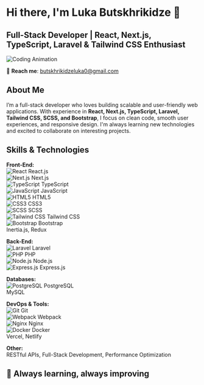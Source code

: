 # Hi there, I'm Luka Butskhrikidze 👋

## Full-Stack Developer | React, Next.js, TypeScript, Laravel & Tailwind CSS Enthusiast

![Coding Animation](https://media0.giphy.com/media/v1.Y2lkPTc5MGI3NjExeDdvMnplejVnd29tZGQ0dzRyeTBza2h5aTluOXYwdHBqNDh0Zm40bCZlcD12MV9pbnRlcm5hbF9naWZfYnlfaWQmY3Q9Zw/CuuSHzuc0O166MRfjt/giphy.gif)

📩 **Reach me**: [butskhrikidzeluka0@gmail.com](mailto:butskhrikidzeluka0@gmail.com)

## About Me
I’m a full-stack developer who loves building scalable and user-friendly web applications. With experience in **React, Next.js, TypeScript, Laravel, Tailwind CSS, SCSS, and Bootstrap**, I focus on clean code, smooth user experiences, and responsive design. I'm always learning new technologies and excited to collaborate on interesting projects.

## Skills & Technologies

**Front-End:**  
![React](https://raw.githubusercontent.com/devicons/devicon/master/icons/react/react-original-wordmark.svg) React.js  
![Next.js](https://raw.githubusercontent.com/devicons/devicon/master/icons/nextjs/nextjs-original-wordmark.svg) Next.js  
![TypeScript](https://raw.githubusercontent.com/devicons/devicon/master/icons/typescript/typescript-original.svg) TypeScript  
![JavaScript](https://raw.githubusercontent.com/devicons/devicon/master/icons/javascript/javascript-original.svg) JavaScript  
![HTML5](https://raw.githubusercontent.com/devicons/devicon/master/icons/html5/html5-original-wordmark.svg) HTML5  
![CSS3](https://raw.githubusercontent.com/devicons/devicon/master/icons/css3/css3-original-wordmark.svg) CSS3  
![SCSS](https://raw.githubusercontent.com/devicons/devicon/master/icons/sass/sass-original.svg) SCSS  
![Tailwind CSS](https://raw.githubusercontent.com/devicons/devicon/master/icons/tailwindcss/tailwindcss-plain.svg) Tailwind CSS  
![Bootstrap](https://raw.githubusercontent.com/devicons/devicon/master/icons/bootstrap/bootstrap-original-wordmark.svg) Bootstrap  
Inertia.js, Redux

**Back-End:**  
![Laravel](https://raw.githubusercontent.com/devicons/devicon/master/icons/laravel/laravel-plain-wordmark.svg) Laravel  
![PHP](https://raw.githubusercontent.com/devicons/devicon/master/icons/php/php-original.svg) PHP  
![Node.js](https://raw.githubusercontent.com/devicons/devicon/master/icons/nodejs/nodejs-original-wordmark.svg) Node.js  
![Express.js](https://raw.githubusercontent.com/devicons/devicon/master/icons/express/express-original-wordmark.svg) Express.js

**Databases:**  
![PostgreSQL](https://raw.githubusercontent.com/devicons/devicon/master/icons/postgresql/postgresql-original-wordmark.svg) PostgreSQL  
MySQL

**DevOps & Tools:**  
![Git](https://raw.githubusercontent.com/devicons/devicon/master/icons/git/git-original-wordmark.svg) Git  
![Webpack](https://raw.githubusercontent.com/devicons/devicon/master/icons/webpack/webpack-original-wordmark.svg) Webpack  
![Nginx](https://raw.githubusercontent.com/devicons/devicon/master/icons/nginx/nginx-original.svg) Nginx  
![Docker](https://raw.githubusercontent.com/devicons/devicon/master/icons/docker/docker-original-wordmark.svg) Docker  
Vercel, Netlify

**Other:**  
RESTful APIs, Full-Stack Development, Performance Optimization

## 🌟 Always learning, always improving
